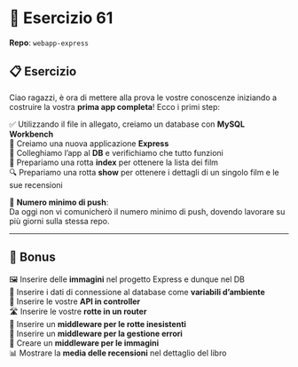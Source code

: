 # 📘 Esercizio 61

**Repo**: `webapp-express`

## 📋 Esercizio

Ciao ragazzi, è ora di mettere alla prova le vostre conoscenze iniziando a costruire la vostra **prima app completa**! Ecco i primi step:

✅ Utilizzando il file in allegato, creiamo un database con **MySQL Workbench**  
🚀 Creiamo una nuova applicazione **Express**  
🔗 Colleghiamo l’app al **DB** e verifichiamo che tutto funzioni  
📄 Prepariamo una rotta **index** per ottenere la lista dei film  
🔍 Prepariamo una rotta **show** per ottenere i dettagli di un singolo film e le sue recensioni

📌 **Numero minimo di push**:  
Da oggi non vi comunicherò il numero minimo di push, dovendo lavorare su più giorni sulla stessa repo.

---

## 🌟 Bonus

🖼️ Inserire delle **immagini** nel progetto Express e dunque nel DB  
🔐 Inserire i dati di connessione al database come **variabili d’ambiente**  
📂 Inserire le vostre **API in controller**  
🛣️ Inserire le vostre **rotte in un router**  
🚫 Inserire un **middleware per le rotte inesistenti**  
🐛 Inserire un **middleware per la gestione errori**  
🧩 Creare un **middleware per le immagini**  
📊 Mostrare la **media delle recensioni** nel dettaglio del libro
